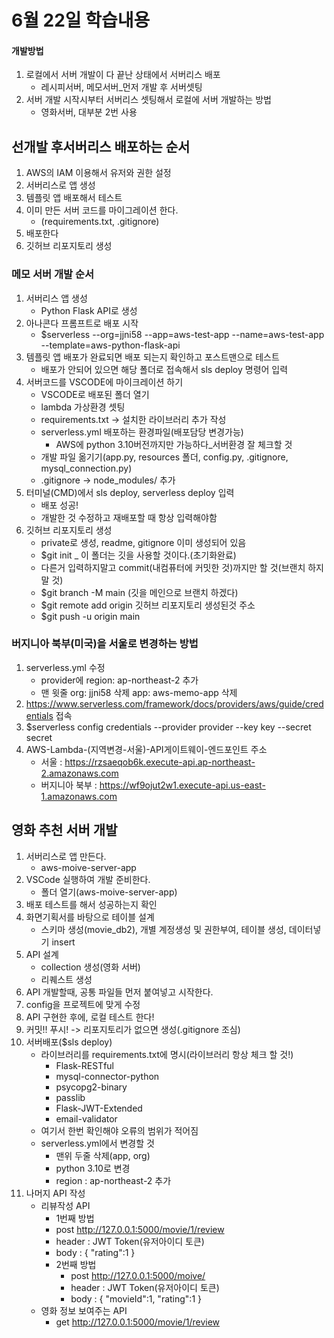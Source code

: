 # 6월 22일 학습내용

#### 개발방법
1. 로컬에서 서버 개발이 다 끝난 상태에서 서버리스 배포
   - 레시피서버, 메모서버_먼저 개발 후 서버셋팅
2. 서버 개발 시작시부터 서버리스 셋팅해서 로컬에 서버 개발하는 방법
   - 영화서버, 대부분 2번 사용

## 선개발 후서버리스 배포하는 순서
1. AWS의 IAM 이용해서 유저와 권한 설정
2. 서버리스로 앱 생성
3. 템플릿 앱 배포해서 테스트
4. 이미 만든 서버 코드를 마이그레이션 한다.
   - (requirements.txt, .gitignore)
5. 배포한다
6. 깃허브 리포지토리 생성

### 메모 서버 개발 순서
1. 서버리스 앱 생성
   - Python Flask API로 생성
2. 아나콘다 프롬프트로 배포 시작
   - $serverless  --org=jjni58 --app=aws-test-app  --name=aws-test-app --template=aws-python-flask-api
3. 템플릿 앱 배포가 완료되면 배포 되는지 확인하고 포스트맨으로 테스트
   - 배포가 안되어 있으면 해당 폴더로 접속해서 sls deploy 명령어 입력
4. 서버코드를 VSCODE에 마이크레이션 하기
   - VSCODE로 배포된 폴더 열기
   - lambda 가상환경 셋팅
   - requirements.txt -> 설치한 라이브러리 추가 작성
   - serverless.yml 배포하는 환경파일(배포담당 변경가능)
     - AWS에 python 3.10버전까지만 가능하다_서버환경 잘 체크할 것
   - 개발 파일 옮기기(app.py, resources 폴더, config.py, .gitignore, mysql_connection.py)
   - .gitignore -> node_modules/ 추가
5. 터미널(CMD)에서 sls deploy, serverless deploy 입력
   - 배포 성공!
   - 개발한 것 수정하고 재배포할 때 항상 입력해야함
6. 깃허브 리포지토리 생성
   - private로 생성, readme, gitignore 이미 생성되어 있음
   - $git init _ 이 폴더는 깃을 사용할 것이다.(초기화완료)
   - 다른거 입력하지말고 commit(내컴퓨터에 커밋한 것)까지만 할 것(브랜치 하지말 것)
   - $git branch -M main (깃을 메인으로 브랜치 하겠다)
   - $git remote add origin 깃허브 리포지토리 생성된것 주소
   - $git push -u origin main

### 버지니아 북부(미국)을 서울로 변경하는 방법
1. serverless.yml 수정
   - provider에 region: ap-northeast-2 추가
   - 맨 윗줄 org: jjni58 삭제
     app: aws-memo-app 삭제
2. https://www.serverless.com/framework/docs/providers/aws/guide/credentials 접속
3. $serverless config credentials --provider provider --key key --secret secret
4. AWS-Lambda-(지역변경-서울)-API게이트웨이-엔드포인트 주소
   - 서울 : https://rzsaeqob6k.execute-api.ap-northeast-2.amazonaws.com
   - 버지니아 북부 : https://wf9ojut2w1.execute-api.us-east-1.amazonaws.com



## 영화 추천 서버 개발
1. 서버리스로 앱 만든다.
   - aws-moive-server-app
2. VSCode 실행하여 개발 준비한다.
   - 폴더 열기(aws-moive-server-app)
3. 배포 테스트를 해서 성공하는지 확인
4. 화면기획서를 바탕으로 테이블 설계
   - 스키마 생성(movie_db2), 개별 계정생성 및 권한부여, 테이블 생성, 데이터넣기 insert
5. API 설계
   - collection 생성(영화 서버)
   - 리퀘스트 생성
6. API 개발할때, 공통 파일들 먼저 붙여넣고 시작한다.
7. config을 프로젝트에 맞게 수정
8. API 구현한 후에, 로컬 테스트 한다!
9. 커밋!! 푸시! -> 리포지토리가 없으면 생성(.gitignore 조심)
10. 서버배포($sls deploy)
    - 라이브러리를 requirements.txt에 명시(라이브러리 항상 체크 할 것!)
      - Flask-RESTful
      - mysql-connector-python
      - psycopg2-binary
      - passlib
      - Flask-JWT-Extended
      - email-validator
    - 여기서 한번 확인해야 오류의 범위가 적어짐
    - serverless.yml에서 변경할 것
      - 맨위 두줄 삭제(app, org)
      - python 3.10로 변경
      - region : ap-northeast-2 추가
11. 나머지 API 작성
    - 리뷰작성 API
      -  1번째 방법
        - post http://127.0.0.1:5000/movie/1/review
        - header : JWT Token(유저아이디 토큰)
        - body : { "rating":1 }
      - 2번째 방법
        - post http://127.0.0.1:5000/moive/
        - header : JWT Token(유저아이디 토큰)
        - body : { "movieId":1, "rating":1 }
    - 영화 정보 보여주는 API
      - get http://127.0.0.1:5000/movie/1/review
